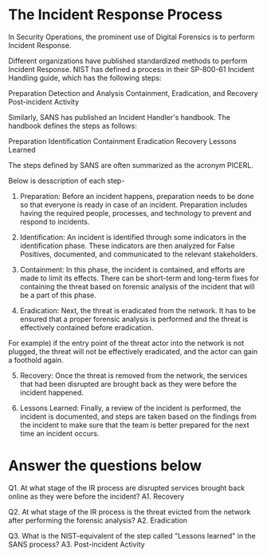 # The Incident Response Process
In Security Operations, the prominent use of Digital Forensics is to perform Incident Response.  

Different organizations have published standardized methods to perform Incident Response. NIST has defined a process in their SP-800-61 Incident Handling guide, which has the following steps:

Preparation
Detection and Analysis
Containment, Eradication, and Recovery
Post-incident Activity

Similarly, SANS has published an Incident Handler's handbook. The handbook defines the steps as follows:

Preparation
Identification
Containment
Eradication
Recovery
Lessons Learned


The steps defined by SANS are often summarized as the acronym PICERL. 

Below is desscription of each step-
1. Preparation: Before an incident happens, preparation needs to be done so that everyone is ready in case of an incident. Preparation includes having the required people, processes, and technology to prevent and respond to incidents.

2. Identification: An incident is identified through some indicators in the identification phase. These indicators are then analyzed for False Positives, documented, and communicated to the relevant stakeholders.

3. Containment: In this phase, the incident is contained, and efforts are made to limit its effects. There can be short-term and long-term fixes for containing the threat based on forensic analysis of the incident that will be a part of this phase.

4. Eradication: Next, the threat is eradicated from the network. It has to be ensured that a proper forensic analysis is performed and the threat is effectively contained before eradication. 

For example) if the entry point of the threat actor into the network is not plugged, the threat will not be effectively eradicated, and the actor can gain a foothold again.

5. Recovery: Once the threat is removed from the network, the services that had been disrupted are brought back as they were before the incident happened.

6. Lessons Learned: Finally, a review of the incident is performed, the incident is documented, and steps are taken based on the findings from the incident to make sure that the team is better prepared for the next time an incident occurs. 


# Answer the questions below 
Q1. At what stage of the IR process are disrupted services brought back online as they were before the incident? 
A1. Recovery

Q2. At what stage of the IR process is the threat evicted from the network after performing the forensic analysis?
A2. Eradication

Q3. What is the NIST-equivalent of the step called "Lessons learned" in the SANS process?
A3. Post-incident Activity 